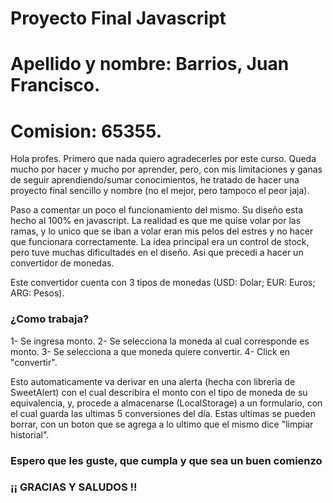# Proyecto Final Javascript
# Apellido y nombre: Barrios, Juan Francisco.
# Comision: 65355.

Hola profes. Primero que nada quiero agradecerles por este curso. Queda mucho por hacer y mucho por aprender, pero, con mis limitaciones y ganas de seguir aprendiendo/sumar conocimientos, he tratado de hacer una proyecto final sencillo y nombre (no el mejor, pero tampoco el peor jaja).

Paso a comentar un poco el funcionamiento del mismo.
Su diseño esta hecho al 100% en javascript. La realidad es que me quise volar por las ramas, y lo unico que se iban a volar eran mis pelos del estres y no hacer que funcionara correctamente.
La idea principal era un control de stock, pero tuve muchas dificultades en el diseño. Asi que precedi a hacer un convertidor de monedas.

Este convertidor cuenta con 3 tipos de monedas (USD: Dolar; EUR: Euros; ARG: Pesos).

### ¿Como trabaja?

1- Se ingresa monto.
2- Se selecciona la moneda al cual corresponde es monto.
3- Se selecciona a que moneda quiere convertir.
4- Click en "convertir".


Esto automaticamente va derivar en una alerta (hecha con libreria de SweetAlert) con el cual describira el monto con el tipo de moneda de su equivalencia, y, procede a almacenarse (LocalStorage) a un formulario, con el cual guarda las ultimas 5 conversiones del día. Estas ultimas se pueden borrar, con un boton que se agrega a lo ultimo que el mismo dice "limpiar historial".

### Espero que les guste, que cumpla y que sea un buen comienzo ###

### ¡¡ GRACIAS Y SALUDOS !!